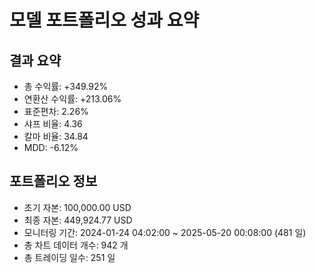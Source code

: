 # 모델 포트폴리오 성과 요약

## 결과 요약

* 총 수익률: +349.92%
* 연환산 수익률: +213.06%
* 표준편차: 2.26%
* 샤프 비율: 4.36
* 칼마 비율: 34.84
* MDD: -6.12%

## 포트폴리오 정보

* 초기 자본: 100,000.00 USD
* 최종 자본: 449,924.77 USD
* 모니터링 기간: 2024-01-24 04:02:00 ~ 2025-05-20 00:08:00 (481 일)
* 총 차트 데이터 개수: 942 개
* 총 트레이딩 일수: 251 일
